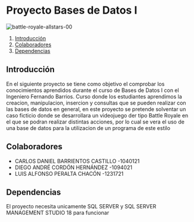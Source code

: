 # Proyecto Bases de Datos I

![battle-royale-allstars-00](https://user-images.githubusercontent.com/93161779/232660318-1c968154-53ca-4885-a4b9-c9bbde367b2a.jpg)


1. [Introducción](#introducción)
2. [Colaboradores](#colaboradores)
3. [Dependencias](#dependencias)

## Introducción
<p>En el siguiente proyecto se tiene como objetivo el comprobar los conocimientos aprendidos durante el curso de Bases de Datos I con el Ingeniero Fernando Barrios.
Curso donde los estudiantes aprendimos la creacion, manipulacion, insercion y consultas que se pueden realizar con las bases de datos en general, en este proyecto se 
pretende solventar un caso ficticio donde se desarrollara un videojuego der tipo Battle Royale en el que se podran realizar distintas acciones, por lo cual
se vera el uso de una base de datos para la utilizacion de un programa de este estilo</p>

## Colaboradores

* CARLOS DANIEL BARRIENTOS CASTILLO -1040121
* DIEGO ANDRÉ CORDÓN HERNÁNDEZ -1094021
* LUIS ALFONSO PERALTA CHACÓN -1231721

## Dependencias

<p>El proyecto necesita unicamente SQL SERVER y SQL SERVER MANAGEMENT STUDIO 18 para funcionar</p>
